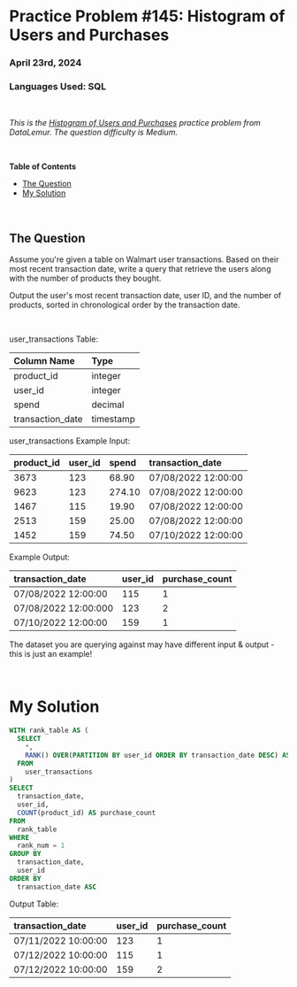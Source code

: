 # **Practice Problem #145: Histogram of Users and Purchases**
### April 23rd, 2024
### Languages Used: SQL

<br>

*This is the [Histogram of Users and Purchases](https://datalemur.com/questions/histogram-users-purchases) practice problem from DataLemur. The question difficulty is Medium.*

<br>

**Table of Contents**

-   [The Question](#the-question)
-   [My Solution](#my-solution)
  
<br>

## The Question

Assume you're given a table on Walmart user transactions. Based on their most recent transaction date, write a query that retrieve the users along with the number of products they bought.

Output the user's most recent transaction date, user ID, and the number of products, sorted in chronological order by the transaction date.

<br>

user_transactions Table:

| Column Name      | Type      |
| :--------------- | :-------- |
| product_id       | integer   |
| user_id          | integer   |
| spend            | decimal   |
| transaction_date | timestamp |

user_transactions Example Input:

| product_id | user_id | spend  | transaction_date    |
| :--------- | :------ | :----- | :------------------ |
| 3673       | 123     | 68.90  | 07/08/2022 12:00:00 |
| 9623       | 123     | 274.10 | 07/08/2022 12:00:00 |
| 1467       | 115     | 19.90  | 07/08/2022 12:00:00 |
| 2513       | 159     | 25.00  | 07/08/2022 12:00:00 |
| 1452       | 159     | 74.50  | 07/10/2022 12:00:00 |

Example Output:

| transaction_date     | user_id | purchase_count |
| :------------------- | :------ | :------------- |
| 07/08/2022 12:00:00  | 115     | 1              |
| 07/08/2022 12:00:000 | 123     | 2              |
| 07/10/2022 12:00:00  | 159     | 1              |


The dataset you are querying against may have different input & output - this is just an example!


<br>

# My Solution

``` SQL
WITH rank_table AS (
  SELECT 
    *,
    RANK() OVER(PARTITION BY user_id ORDER BY transaction_date DESC) AS rank_num
  FROM 
    user_transactions
)
SELECT 
  transaction_date,
  user_id,
  COUNT(product_id) AS purchase_count
FROM 
  rank_table
WHERE
  rank_num = 1
GROUP BY
  transaction_date,
  user_id
ORDER BY
  transaction_date ASC
```

Output Table:

| transaction_date    | user_id | purchase_count |
| :------------------ | :------ | :------------- |
| 07/11/2022 10:00:00 | 123     | 1              |
| 07/12/2022 10:00:00 | 115     | 1              |
| 07/12/2022 10:00:00 | 159     | 2              |